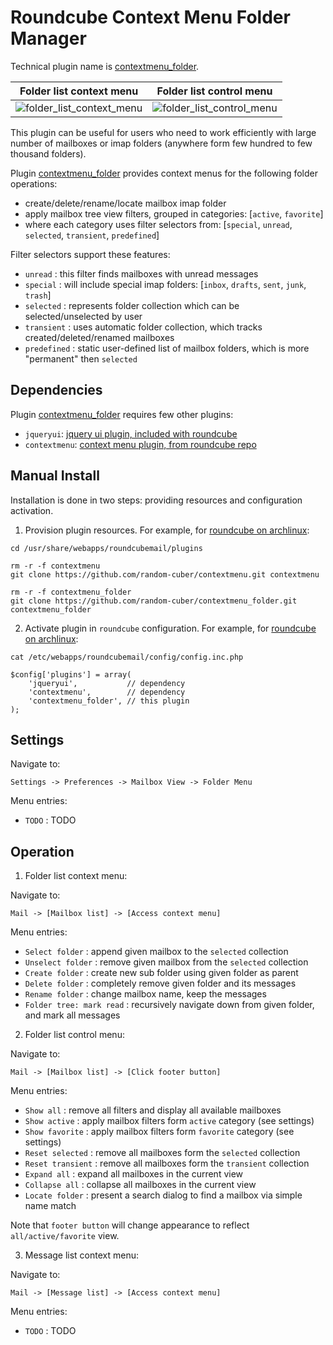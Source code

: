 Roundcube Context Menu Folder Manager
=====================================
Technical plugin name is [contextmenu_folder][contextmenu_folder_link].

Folder list context menu   |  Folder list control menu
:-------------------------:|:-------------------------:
![folder_list_context_menu](https://raw.githubusercontent.com/random-cuber/contextmenu_folder/master/build/folder_list_context_menu.png)  |  ![folder_list_control_menu](https://raw.githubusercontent.com/random-cuber/contextmenu_folder/master/build/folder_list_control_menu.png)

This plugin can be useful for users who need to work efficiently with large number
of mailboxes or imap folders (anywhere form few hundred to few thousand folders).

Plugin [contextmenu_folder][contextmenu_folder_link] provides
context menus for the following folder operations:
* create/delete/rename/locate mailbox imap folder
* apply mailbox tree view filters, grouped in categories: [`active`, `favorite`]
* where each category uses filter selectors from: [`special`, `unread`, `selected`, `transient`, `predefined`]

Filter selectors support these features:
* `unread` : this filter finds mailboxes with unread messages
* `special` : will include special imap folders: [`inbox`, `drafts`, `sent`, `junk`, `trash`]
* `selected` : represents folder collection which can be selected/unselected by user
* `transient` : uses automatic folder collection, which tracks created/deleted/renamed mailboxes
* `predefined` : static user-defined list of mailbox folders, which is more "permanent" then `selected` 

Dependencies
------------
Plugin [contextmenu_folder][contextmenu_folder_link] requires few other plugins:
* `jqueryui`: [jquery ui plugin, included with roundcube][jqueryui_link]
* `contextmenu`: [context menu plugin, from roundcube repo][contextmenu_link]

Manual Install
--------------
Installation is done in two steps:
providing resources and configuration activation.

1) Provision plugin resources.
For example, for [roundcube on archlinux][roundcube_arch]:
```
cd /usr/share/webapps/roundcubemail/plugins

rm -r -f contextmenu
git clone https://github.com/random-cuber/contextmenu.git contextmenu

rm -r -f contextmenu_folder
git clone https://github.com/random-cuber/contextmenu_folder.git contextmenu_folder
```

2) Activate plugin in `roundcube` configuration.
For example, for [roundcube on archlinux][roundcube_arch]:
```
cat /etc/webapps/roundcubemail/config/config.inc.php

$config['plugins'] = array(
    'jqueryui',           // dependency
    'contextmenu',        // dependency
    'contextmenu_folder', // this plugin
);
```

Settings
--------

Navigate to:
```
Settings -> Preferences -> Mailbox View -> Folder Menu
```

Menu entries:
* `TODO` : TODO

Operation
---------

1) Folder list context menu:

Navigate to:
```
Mail -> [Mailbox list] -> [Access context menu]
```

Menu entries:
* `Select folder` : append given mailbox to the `selected` collection
* `Unselect folder` : remove given mailbox from the `selected` collection
* `Create folder` : create new sub folder using given folder as parent
* `Delete folder` : completely remove given folder and its messages
* `Rename folder` : change mailbox name, keep the messages
* `Folder tree: mark read` : recursively navigate down from given folder, and mark all messages

2) Folder list control menu:

Navigate to:
```
Mail -> [Mailbox list] -> [Click footer button]
```

Menu entries:
* `Show all` : remove all filters and display all available mailboxes
* `Show active` : apply mailbox filters form `active` category (see settings)
* `Show favorite` : apply mailbox filters form `favorite` category (see settings) 
* `Reset selected` : remove all mailboxes form the `selected` collection
* `Reset transient` : remove all mailboxes form the `transient` collection 
* `Expand all` : expand all mailboxes in the current view
* `Collapse all` : collapse all mailboxes in the current view 
* `Locate folder` : present a search dialog to find a mailbox via simple name match

Note that `footer button` will change appearance to reflect `all/active/favorite` view.

3) Message list context menu:

Navigate to:
```
Mail -> [Message list] -> [Access context menu]
```

Menu entries:
* `TODO` : TODO

[roundcube_arch]: https://wiki.archlinux.org/index.php/Roundcube
[jqueryui_link]: https://github.com/roundcube/roundcubemail/tree/master/plugins/jqueryui
[contextmenu_link]: http://plugins.roundcube.net/packages/johndoh/contextmenu
[contextmenu_folder_link]: http://plugins.roundcube.net/packages/random-cuber/contextmenu_folder
